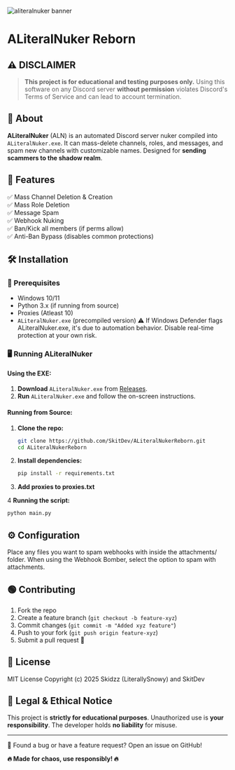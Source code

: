 ![aliteralnuker banner](https://github.com/user-attachments/assets/a36fbe19-90c8-4911-8019-3525f3585685)

# ALiteralNuker Reborn

## ⚠️ DISCLAIMER
> **This project is for educational and testing purposes only.** Using this software on any Discord server **without permission** violates Discord's Terms of Service and can lead to account termination.

## 📌 About
**ALiteralNuker** (ALN) is an automated Discord server nuker compiled into `ALiteralNuker.exe`. It can mass-delete channels, roles, and messages, and spam new channels with customizable names. Designed for **sending scammers to the shadow realm**.

## 🚀 Features
✅ Mass Channel Deletion & Creation  
✅ Mass Role Deletion  
✅ Message Spam  
✅ Webhook Nuking  
✅ Ban/Kick all members (if perms allow)  
✅ Anti-Ban Bypass (disables common protections)  

## 🛠️ Installation
### 🔗 Prerequisites
- Windows 10/11
- Python 3.x (if running from source)
- Proxies (Atleast 10)
- `ALiteralNuker.exe` (precompiled version)
⚠️ If Windows Defender flags ALiteralNuker.exe, it's due to automation behavior. Disable real-time protection at your own risk.

### 🖥️ Running ALiteralNuker
#### Using the EXE:
1. **Download** `ALiteralNuker.exe` from [Releases](https://github.com/SkitDev/ALiteralNukerReborn/releases).
2. **Run** `ALiteralNuker.exe` and follow the on-screen instructions.

#### Running from Source:
1. **Clone the repo:**  
   ```sh
   git clone https://github.com/SkitDev/ALiteralNukerReborn.git
   cd ALiteralNukerReborn
   ```
2. **Install dependencies:**  
   ```sh
   pip install -r requirements.txt
   ```
3. **Add proxies to proxies.txt**  

4 **Running the script:**
   ```sh
   python main.py
   ```

## ⚙️ Configuration
Place any files you want to spam webhooks with inside the attachments/ folder. When using the Webhook Bomber, select the option to spam with attachments.

## 🟢 Contributing  
1. Fork the repo  
2. Create a feature branch (`git checkout -b feature-xyz`)  
3. Commit changes (`git commit -m "Added xyz feature"`)  
4. Push to your fork (`git push origin feature-xyz`)  
5. Submit a pull request 🎉  


## 🧾 License  
MIT License
Copyright (c) 2025 Skidzz (LiterallySnowy) and SkitDev


## 🛑 Legal & Ethical Notice
This project is **strictly for educational purposes**. Unauthorized use is **your responsibility**. The developer holds **no liability** for misuse.

---

🚀 Found a bug or have a feature request? Open an issue on GitHub!

**🔥 Made for chaos, use responsibly! 🔥**
